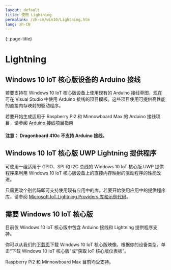 ```yaml
---
layout: default
title: 使用 Lightning
permalink: /zh-cn/win10/Lightning.htm
lang: zh-CN
---
```

{:.page-title}
# Lightning

## Windows 10 IoT 核心版设备的 Arduino 接线

若要支持在 Windows 10 IoT 核心版设备上使用现有的 Arduino 接线草图，现在可在 Visual Studio 中使用 Arduino 接线的项目模板。这些项目使用可提供高性能的直接内存映射的驱动程序。

若要开始生成适用于 Raspberry Pi2 和 Minnowboard Max 的 Arduino 接线项目，请参阅 [Arduino 接线项目指南]({{site.baseurl}}/{{page.lang}}/win10/ArduinoWiringProjectGuide.htm)<br/>

#### 注意： Dragonboard 410c 不支持 Arduino 接线。

## Windows 10 IoT 核心版 UWP Lightning 提供程序

可使用一组适用于 GPIO、SPI 和 I2C 总线的 Windows 10 IoT 核心版 UWP 提供程序来利用 Windows 10 IoT 核心版设备上的直接内存映射的驱动程序的性能改进。

只需更改个别代码即可支持使用现有应用中的库。若要开始使用应用中的提供程序库，请参阅 [Microsoft.IoT.Lightning.Providers 库和示例代码]({{site.baseurl}}/{{page.lang}}/win10/LightningProviders.htm)。

## 需要 Windows 10 IoT 核心版
目前仅 Windows 10 IoT 核心版中包含 Arduino 接线和 Lightning 提供程序支持。

你可以从我们的[下载页]({{site.baseurl}}/{{page.lang}}/Downloads.htm)下载 Windows 10 IoT 核心版映像。根据你的设备类型，单击“下载 Windows 10 IoT 核心版”或“获取 IoT 核心版仪表板”。

Raspberry Pi2 和 Minnowboard Max 目前均受支持。
